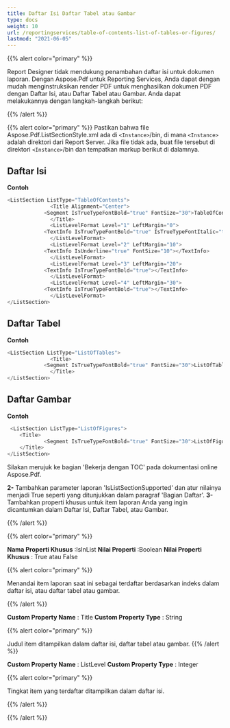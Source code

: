 ```yaml
---
title: Daftar Isi Daftar Tabel atau Gambar
type: docs
weight: 10
url: /reportingservices/table-of-contents-list-of-tables-or-figures/
lastmod: "2021-06-05"
---
```


{{% alert color="primary" %}}

Report Designer tidak mendukung penambahan daftar isi untuk dokumen laporan. Dengan Aspose.Pdf untuk Reporting Services, Anda dapat dengan mudah menginstruksikan render PDF untuk menghasilkan dokumen PDF dengan Daftar Isi, atau Daftar Tabel atau Gambar. Anda dapat melakukannya dengan langkah-langkah berikut:

{{% /alert %}}

{{% alert color="primary" %}}
Pastikan bahwa file Aspose.Pdf.ListSectionStyle.xml ada di ```<Instance>```/bin, di mana ```<Instance>``` adalah direktori dari Report Server. Jika file tidak ada, buat file tersebut di direktori ```<Instance>```/bin dan tempatkan markup berikut di dalamnya.

## Daftar Isi

**Contoh**

```cs
<ListSection ListType="TableOfContents">
              <Title Alignment="Center">
            <Segment IsTrueTypeFontBold="true" FontSize="30">TableOfContents</Segment>
              </Title>
              <ListLevelFormat Level="1" LeftMargin="0">
            <TextInfo IsTrueTypeFontBold="true" IsTrueTypeFontItalic="true"></TextInfo>
              </ListLevelFormat>
              <ListLevelFormat Level="2" LeftMargin="10">
            <TextInfo IsUnderline="true" FontSize="10"></TextInfo>
              </ListLevelFormat>
              <ListLevelFormat Level="3" LeftMargin="20">
            <TextInfo IsTrueTypeFontBold="true"></TextInfo>
              </ListLevelFormat>
              <ListLevelFormat Level="4" LeftMargin="30">
            <TextInfo IsTrueTypeFontBold="true"></TextInfo>
              </ListLevelFormat>
</ListSection>
```

## Daftar Tabel

**Contoh**

```cs
<ListSection ListType="ListOfTables">
              <Title>
            <Segment IsTrueTypeFontBold="true" FontSize="30">ListOfTables</Segment>
              </Title>
</ListSection>
```

## Daftar Gambar

**Contoh**

```cs
 <ListSection ListType="ListOfFigures">
    <Title>
            <Segment IsTrueTypeFontBold="true" FontSize="30">ListOfFigures</Segment>
    </Title>
</ListSection>

```

Silakan merujuk ke bagian 'Bekerja dengan TOC' pada dokumentasi online Aspose.Pdf.

**2-** Tambahkan parameter laporan 'IsListSectionSupported' dan atur nilainya menjadi True seperti yang ditunjukkan dalam paragraf 'Bagian Daftar'.
**3-** Tambahkan properti khusus untuk item laporan Anda yang ingin dicantumkan dalam Daftar Isi, Daftar Tabel, atau Gambar.

{{% /alert %}}

{{% alert color="primary" %}}

**Nama Properti Khusus** :IsInList
**Nilai Properti** :Boolean
**Nilai Properti Khusus** : True atau False

{{% alert color="primary" %}}

Menandai item laporan saat ini sebagai terdaftar berdasarkan indeks dalam daftar isi, atau daftar tabel atau gambar.

{{% /alert %}}

**Custom Property Name** : Title
**Custom Property Type** : String

{{% alert color="primary" %}}

Judul item ditampilkan dalam daftar isi, daftar tabel atau gambar.
{{% /alert %}}

**Custom Property Name** : ListLevel
**Custom Property Type** : Integer

{{% alert color="primary" %}}

Tingkat item yang terdaftar ditampilkan dalam daftar isi.

{{% /alert %}}

{{% /alert %}}